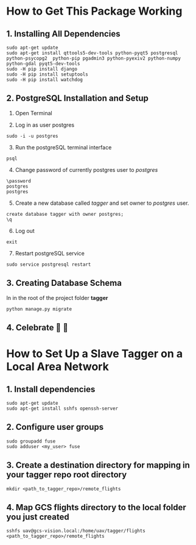 # How to Get This Package Working

## 1. Installing All Dependencies
```
sudo apt-get update
sudo apt-get install qttools5-dev-tools python-pyqt5 postgresql python-psycopg2  python-pip pgadmin3 python-pyexiv2 python-numpy python-gdal pyqt5-dev-tools
sudo -H pip install django
sudo -H pip install setuptools
sudo -H pip install watchdog
```
## 2. PostgreSQL Installation and Setup

1. Open Terminal


2. Log in as user postgres
```
sudo -i -u postgres
```
3. Run the postgreSQL terminal interface
```
psql
```
4. Change password of currently postgres user to *postgres*
```
\password
postgres
postgres
```
5. Create a new database called *tagger* and set owner to *postgres* user.
```
create database tagger with owner postgres;
\q
```
6. Log out
```
exit
```
7. Restart postgreSQL service
```
sudo service postgresql restart
```

## 3. Creating Database Schema

In in the root of the project folder **tagger**
```
python manage.py migrate
```
## 4. Celebrate :beers: :beers:

# How to Set Up a Slave Tagger on a Local Area Network

## 1. Install dependencies
```
sudo apt-get update
sudo apt-get install sshfs openssh-server
```

## 2. Configure user groups
```
sudo groupadd fuse
sudo adduser <my_user> fuse
```

## 3. Create a destination directory for mapping in your tagger repo root directory
```
mkdir <path_to_tagger_repo>/remote_flights
```

## 4. Map GCS flights directory to the local folder you just created
```
sshfs uav@gcs-vision.local:/home/uav/tagger/flights <path_to_tagger_repo>/remote_flights
```

